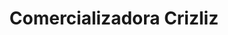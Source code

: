 ---
title: "Comercializadora Crizliz"
url: /toluca-de-lerdo/comercializadora-crizliz/
shop: general
---